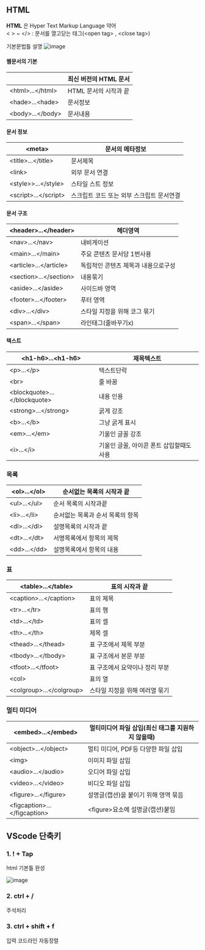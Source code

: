 ## HTML
**HTML** 은 Hyper Text Markup Language 약어<br>
< > ~ </>  : 문서를 열고닫는 태그(<open tag&gt; , <close tag&gt;)

기본문법틀 설명
![image](https://github.com/user-attachments/assets/f82f2134-6dfa-489b-8f78-1c43164c3790)

#### 웹문서의 기본
|<!doctype html>| 최신 버전의 HTML 문서|
|-|-|
|&lt;html&gt;...&lt;/html&gt;|HTML 문서의 시작과 끝|
|&lt;hade&gt;...&lt;hade&gt;|문서정보|
|&lt;body&gt;...&lt;/body&gt;|문서내용|

#### 문서 정보
|<meta&gt;|문서의 메타정보|
|-|-|
|&lt;title&gt;...&lt;/title&gt;|문서제목|
|&lt;link&gt;|외부 문서 연결|
|&lt;style&gt;>...&lt;/style&gt;|스타일 스트 정보|
|<script&gt;...</script&gt;|스크립트 코드 또는 외부 스크립트 문서연결|


#### 문서 구조
|<header&gt;...</header&gt;|헤더영역|
|-|-|
|<nav&gt;...</nav&gt;|내비게이션|
|<main&gt;...</main&gt;|주요 콘텐츠 문서당 1번사용 |
|<article&gt;...</article&gt;|독립적인 콘텐츠 제목과 내용으로구성|
|<section&gt;...</section&gt;|내용묶기|
|<aside&gt;...</aside&gt;|사이드바 영역|
|<footer&gt;...</footer&gt;|푸터 영역|
|<div&gt;...</div&gt;|스타일 지정을 위해 코그 묶기|
|<span&gt;...</span&gt;|라인태그(줄바꾸기x)|

#### 텍스트

|&lt;h1-h6&gt;...&lt;h1-h6&gt;|제목텍스트|
|-|-|
|<p&gt;...</p&gt;|텍스트단락|
|<br&gt;|줄 바꿈|
|<blockquote&gt;...</blockquote&gt;|내용 인용|
|<strong&gt;...</strong&gt;|굵게 강조|
|<b&gt;...</b&gt;|그냥 굵게 표시|
|<em&gt;...</em&gt;|기울인 글꼴 강조|
|<i&gt;...</i&gt;|기울인 글꼴, 아이콘 폰트 삽입할때도 사용|

### 목록

|<ol&gt;...</ol&gt;|순서없는 목록의 시작과 끝|
|-|-|
|<ul&gt;...</ul&gt;|순서 목록의 시작과끝|
|<li&gt;...</li&gt;|순서없는 목록과 순서 목록의 항목|
|<dl&gt;...</dl&gt;|설명목록의 시작과 끝|
|<dt&gt;...</dt&gt;|서명목록에서 항목의 제목|
|<dd&gt;...</dd&gt;|설명목록에서 항목의 내용|

### 표

|<table&gt;...</table&gt;|표의 시작과 끝|
|-|-|
|<caption&gt;...</caption&gt;|표의 제목|
|<tr&gt;...</tr&gt;|표의 행|
|<td&gt;...</td&gt;|표의 셀|
|<th&gt;...</th&gt;|제목 셀|
|<thead&gt;...</thead&gt;|표 구조에서 제목 부분|
|<tbody&gt;...</tbody&gt;|표 구조에서 본문 부분|
|<tfoot&gt;...</tfoot&gt;|표 구조에서 요약이나 정리 부분|
|<col&gt;|표의 열|
|<colgroup&gt;...</colgroup&gt;|스타일 지정을 위해 여러열 묶기|

### 멀티 미디어
|<embed&gt;...</embed&gt;|멀티미디어 파일 삽입(최신 태그를 지원하지 않을때)|
|-|-|
|<object&gt;...</object&gt;|멀티 미디어, PDF등 다양한 파일 삽입|
|<img&gt;|이미지 파일 삽입|
|<audio&gt;...</audio&gt;|오디어 파일 삽입|
|<video&gt;...</video&gt;|비디오 파일 삽입|
|<figure&gt;...</figure&gt;|설명글(캡션)을 붙이기 위해 영역 묶음|
|<figcaption&gt;...</figcaption&gt;|<figure&gt;요소에 설명글(캡션)붙임|

## VScode 단축키
### 1. ! + Tap
html 기본틀 완성

![image](https://github.com/user-attachments/assets/f2f559c4-4168-4d4c-b888-ac5dce7634b3)

### 2. ctrl + /
주석처리

### 3. ctrl + shift + f
입력 코드라인 자동정렬 










